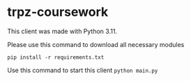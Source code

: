 # trpz-coursework

This client was made with Python 3.11.

Please use this command to download all necessary modules

```pip install -r requirements.txt```

Use this command to start this client
```python main.py```


